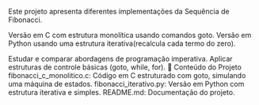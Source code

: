 Este projeto apresenta diferentes implementações da Sequência de Fibonacci.

 Versão em C com estrutura monolítica usando comandos goto.
 Versão em Python usando uma estrutura iterativa(recalcula cada termo do zero).

Estudar e comparar abordagens de programação imperativa.
Aplicar estruturas de controle básicas (goto, while, for).
📂 Conteúdo do Projeto
fibonacci_c_monolitico.c: Código em C estruturado com goto, simulando uma máquina de estados.
fibonacci_iterativo.py: Versão em Python com estrutura iterativa e simples.
README.md: Documentação do projeto.
